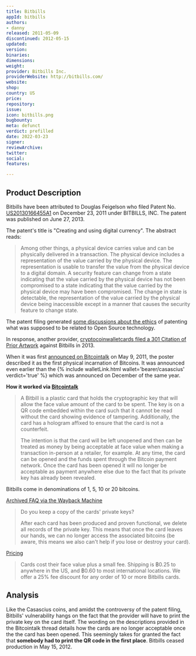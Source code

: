```yaml
---
title: Bitbills
appId: bitbills
authors:
- danny
released: 2011-05-09
discontinued: 2012-05-15
updated: 
version: 
binaries: 
dimensions: 
weight: 
provider: Bitbills Inc.
providerWebsite: http://bitbills.com/
website: 
shop: 
country: US
price: 
repository: 
issue: 
icon: bitbills.png
bugbounty: 
meta: defunct
verdict: prefilled
date: 2022-03-23
signer: 
reviewArchive: 
twitter: 
social: 
features: 

---
```


## Product Description 

Bitbills have been attributed to Douglas Feigelson who filed Patent No. [US20130166455A1](https://patents.google.com/patent/US20130166455A1/en) on December 23, 2011 under BITBILLS, INC. The patent was published on June 27, 2013. 

The patent's title is "Creating and using digital currency". The abstract reads: 

> Among other things, a physical device carries value and can be physically delivered in a transaction. The physical device includes a representation of the value carried by the physical device. The representation is usable to transfer the value from the physical device to a digital domain. A security feature can change from a state indicating that the value carried by the physical device has not been compromised to a state indicating that the value carried by the physical device may have been compromised. The change in state is detectable, the representation of the value carried by the physical device being inaccessible except in a manner that causes the security feature to change state.

The patent filing generated [some discussions about the ethics](https://bitcointalk.org/index.php?topic=247364.0) of patenting what was supposed to be related to Open Source technology.

In response, another provider, [cryptocoinwalletcards filed a 301 Citation of Prior Artwork](https://www.reddit.com/r/Bitcoin/comments/1o2j14/cryptocoinwalletcards_files_301_citation_of_prior/) against Bitbills in 2013.

When it was first [announced on Bitcointalk](https://bitcointalk.org/index.php?topic=7724.0) on May 9, 2011, the poster described it as the first physical incarnation of Bitcoins. It was announced even earlier than the {% include walletLink.html wallet='bearer/casascius' verdict='true' %} which was announced on December of the same year.

**How it worked via [Bitcointalk](https://bitcointalk.org/index.php?topic=3334918.0)**

> A Bitbill is a plastic card that holds the cryptographic key that will allow the face value amount of the card to be spent. The key is on a QR code embedded within the card such that it cannot be read without the card showing evidence of tampering. Additionally, the card has a hologram affixed to ensure that the card is not a counterfeit.
> 
> The intention is that the card will be left unopened and then can be treated as money by being acceptable at face value when making a transaction in-person at a retailer, for example. At any time, the card can be opened and the funds spent through the Bitcoin payment network. Once the card has been opened it will no longer be acceptable as payment anywhere else due to the fact that its private key has already been revealed.

Bitbills come in denominations of 1, 5, 10 or 20 bitcoins.

[Archived FAQ via the Wayback Machine](https://web.archive.org/web/20110729071712/http://bitbills.com/faq.html)

> Do you keep a copy of the cards' private keys?
> 
> After each card has been produced and proven functional, we delete all records of the private key. This means that once the card leaves our hands, we can no longer access the associated bitcoins (be aware, this means we also can't help if you lose or destroy your card).

[Pricing](https://web.archive.org/web/20110719224647/http://bitbills.com/order.html)

> Cards cost their face value plus a small fee. Shipping is ฿0.25 to anywhere in the US, and ฿0.60 to most international locations. We offer a 25% fee discount for any order of 10 or more Bitbills cards.

## Analysis 

Like the Casascius coins, and amidst the controversy of the patent filing, Bitbills' vulnerability hangs on the fact that the provider will have to print the private key on the card itself. The wording on the descriptions provided in the Bitcointalk thread details how the cards are no longer acceptable once the the card has been opened. This seemingly takes for granted the fact that **somebody had to print the QR code in the first place**. Bitbills ceased production in May 15, 2012.